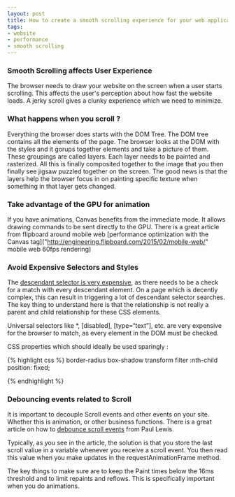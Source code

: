 ```yaml
--- 
layout: post
title: How to create a smooth scrolling experience for your web application
tags: 
- website
- performance
- smooth scrolling
---
```


### Smooth Scrolling affects User Experience

The browser needs to draw your website on the screen when a user starts scrolling. This affects the user's perception about how fast the website loads. A jerky scroll gives a clunky experience which we need to minimize. 

### What happens when you scroll ?

Everything the browser does starts with the DOM Tree. The DOM tree contains all the elements of the page. The browser looks at the DOM with the styles and it gorups together elements and take a picture of them. These groupings are called layers. Each layer needs to be painted and rasterized. All this is finally composited together to the image that you then finally see jigsaw puzzled together on the screen. The good news is that the layers help the browser focus in on painting specific texture when something in that layer gets changed. 

### Take advantage of the GPU for animation
If you have animations, Canvas benefits from the immediate mode. It allows drawing commands to be sent directly to the GPU. There is a great article from flipboard around mobile web [performance optimization with the Canvas tag]("http://engineering.flipboard.com/2015/02/mobile-web/" mobile web 60fps rendering)


### Avoid Expensive Selectors and Styles
The [descendant selector is very expensive](https://developer.mozilla.org/en-US/docs/Web/CSS/Descendant_selectors), as there needs to be a check for a match with every descendant element. On a page which is decently complex, this can result in triggering a lot of descendant selector searches. The key thing to understand here is that the relationship is not really a parent and child relationship for these CSS elements. 

Universal selectors like *, [disabled], [type=“text”], etc. are very expensive for the browser to match, as every element in the DOM must be checked.

CSS properties which should ideally be used sparingly :

{% highlight css %}
border-radius
box-shadow
transform
filter
:nth-child
position: fixed;

{% endhighlight %}

### Debouncing events related to Scroll

It is important to decouple Scroll events and other events on your site. Whether this is animation, or other business functions. There is a great article on how to [debounce scroll events](http://www.html5rocks.com/en/tutorials/speed/animations/) from Paul Lewis.

Typically, as you see in the article, the solution is that you store the last scroll valiue in a variable whenever you receive a scroll event. You then read this value when you make updates in the requestAnimationFrame method.


The key things to make sure are to keep the Paint times below the 16ms threshold and to limit repaints and reflows. This is specifically important when you do animations.
